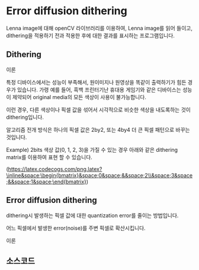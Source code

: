 # Error diffusion dithering

Lenna image에 대해 openCV 라이브러리를 이용하여, Lenna image를 읽어 들이고, dithering을 적용하기 전과 적용한 후에 대한 결과를 표시하는
프로그램입니다.

## Dithering

이론

특정 디바이스에서는 성능이 부족해서, 원이미지나 원영상을 똑같이 출력하기가 힘든 경우가 있습니다. 가령 예를 들어, 흑백 프린터기난 휴대용 게임기와 같은 디바이스는 성능이 제약되어
original media의 모든 색상이 사용이 불가능합니다.

이런 경우, 다른 색상이나 픽셀 값을 섞어서 시각적으로 비슷한 색상을 내도록하는 것이 dithering입니다.

알고리즘 전개 방식은 하나의 픽셀 값은 2by2, 또는 4by4 더 큰 픽셀 패턴으로 바꾸는 것입니다.

Example) 2bits 색상 값(0, 1, 2, 3)을 가질 수 있는 경우 아래와 같은 dithering matrix를 이용하여 표현 할 수 있습니다.

(https://latex.codecogs.com/png.latex?\inline&space;\begin{bmatrix}&space;0&space;&&space;2\\&space;3&space;&&space;1&space;\end{bmatrix})

## Error diffusion dithering

dithering시 발생하는 픽셀 값에 대한 quantization error를 줄이는 방법입니다.

어느 픽셀에서 발생한 error(noise)를 주변 픽셀로 확산시킵니다.


이론

## 소스코드

